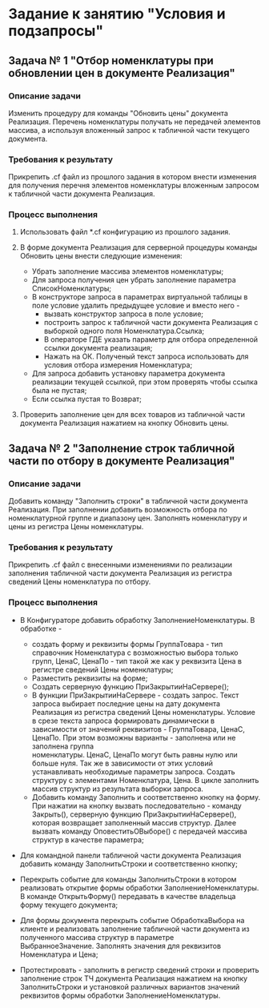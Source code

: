 # Задание к занятию "Условия и подзапросы"

## Задача № 1 "Отбор номенклатуры при обновлении цен в документе Реализация"

### Описание задачи

Изменить процедуру для команды  "Обновить цены" документа Реализация. Перечень номенклатуры получать не передачей элементов массива, а используя вложенный запрос к табличной части текущего документа.

### Требования к результату

Прикрепить .cf файл из прошлого задания в котором внести изменения для получения перечня элементов номенклатуры вложенным запросом к табличной части документа Реализация.

### Процесс выполнения

1. Использовать файл *.cf конфигурацию из прошлого задания. 
2. В форме документа Реализация для серверной процедуры команды Обновить цены внести следующие изменения:
    
    * Убрать заполнение массива элементов номенклатуры;
    * Для запроса получения цен убрать заполнение параметра СписокНоменклатуры;
    * В конструкторе запроса в параметрах виртуальной таблицы в поле условие удалить предыдущее условие и вместо него - 
      - вызвать конструктор запроса в поле условие;
      - построить запрос к табличной части документа Реализация с выборкой одного поля Номенклатура.Ссылка;
      - В операторе ГДЕ указать параметр для отбора определенной ссылки документа реализация;
      - Нажать на ОК. Полученый текст запроса использовать для условия отбора измерения Номенклатура;
    * Для запроса добавить установку параметра документа реализации текущей ссылкой, при этом проверять чтобы ссылка была не пустая;
    * Если ссылка пустая то Возврат;
3. Проверить заполнение цен для всех товаров из табличной части документа Реализация нажатием на кнопку Обновить цены.

## Задача № 2 "Заполнение строк табличной части по отбору в документе Реализация"

### Описание задачи

Добавить команду  "Заполнить строки" в табличной части документа Реализация. При заполнении добавить возможность отбора по номенклатурной группе и диапазону цен. Заполнять номенклатуру и цены из регистра Цены номенклатуры.

### Требования к результату

Прикрепить .cf файл с внесенными изменениями по реализации заполнения табличной части документа Реализация из регистра сведений Цены номенклатура по отбору.

### Процесс выполнения

* В Конфигураторе добавить обработку ЗаполнениеНоменклатуры. В обработке - 
  - создать форму и реквизиты формы ГруппаТовара - тип справочник Номенклатура с возможностью выбора только групп,
    ЦенаС, ЦенаПо - тип такой же как у реквизита Цена в регистре сведений Цены номенклатуры; 
  - Разместить реквизиты на форме;
  - Cоздать серверную функцию ПриЗакрытииНаСервере();
   - В функции ПриЗакрытииНаСервере - создать запрос. Текст запроса выбирает последние цены на дату документа Реализация из регистра сведений Цены номенклатуры. Условие в срезе 
    текста запроса формировать динамически в зависимости от значений реквизитов - ГруппаТовара, ЦенаС, ЦенаПо. При этом возможны варианты - заполнена или не заполнена группа   
    номенклатуры. ЦенаС, ЦенаПо могут быть равны нулю или больше нуля. 
    Так же в зависимости от этих условий устанавливать необходимые параметры запроса.
    Создать структуру с элементами Номенклатура, Цена. В цикле заполнить массив структур из результата выборки запроса. 
  - Добавить команду Заполнить и соответственно кнопку на форму. При нажатии на кнопку вызвать последовательно - команду Закрыть(), серверную функцию ПриЗакрытииНаСервере(),   
    которая возвращает заполненный массив структур. Далее вызвать команду ОповеститьОВыборе() с передачей массива структур в качестве параметра;
    
* Для командной панели табличной части документа Реализация добавить команду ЗаполнитьСтроки и соответственно кнопку;
* Перекрыть событие для команды ЗаполнитьСтроки в котором реализовать открытие формы обработки ЗаполнениеНоменклатуры. В команде ОткрытьФорму() передавать в качестве владельца  
  форму текущего документа;
* Для формы документа перекрыть событие ОбработкаВыбора на клиенте и реализовать заполнение табличной части документа из полученного массива структур в параметре   
  ВыбранноеЗначение. Заполнять значения для реквизитов Номенклатура и Цена;
* Протестировать - заполнить в регистр сведений строки и проверить заполнение строк ТЧ документа Реализация нажатием на кнопку ЗаполнитьСтроки и установкой различных вариантов     значений реквизитов формы обработки ЗаполнениеНоменклатуры.
  
